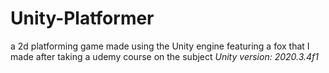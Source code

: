 # Unity-Platformer
a 2d platforming game made using the Unity engine featuring a fox that I made after taking a udemy course on the subject
*Unity version: 2020.3.4f1*
